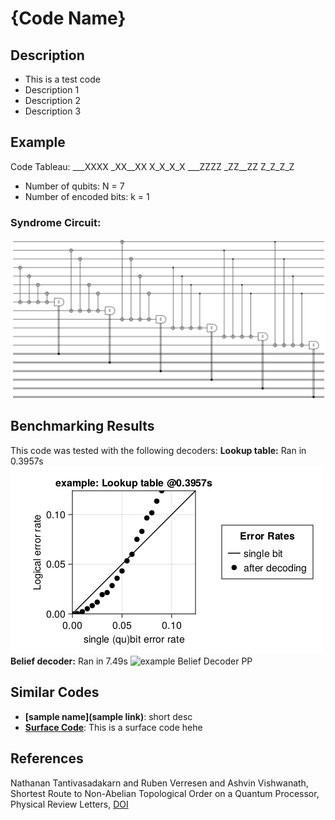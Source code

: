 # {Code Name}

## Description
 - This is a test code
 - Description 1
 - Description 2
 - Description 3

## Example
Code Tableau:
___XXXX
        _XX__XX
        X_X_X_X
        ___ZZZZ
        _ZZ__ZZ
        Z_Z_Z_Z
- Number of qubits: N = 7
- Number of encoded bits: k = 1
### Syndrome Circuit:
![example Syndrome Circuit](images\codeplots\example-codeplot.png)

## Benchmarking Results
This code was tested with the following decoders:
**Lookup table:** Ran in 0.3957s
![example Truth Table PP](images\performanceplots\example-lookuptable.png)
**Belief decoder:** Ran in 7.49s
![example Belief Decoder PP](images\performanceplots\example-belief.png)

## 

## Similar Codes 
- **[sample name](sample link)**: short desc
- **[Surface Code](https://www.nature.com/articles/s41586-022-05434-1)**: This is a surface code hehe

## References
Nathanan Tantivasadakarn and Ruben Verresen and Ashvin Vishwanath, Shortest Route to Non-Abelian Topological Order on a Quantum Processor, Physical Review Letters, [DOI](https://doi.org/10.1103/PhysRevLett.131.060405)